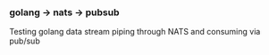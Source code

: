 ### golang -> nats -> pubsub
Testing golang data stream piping through NATS and consuming via pub/sub
